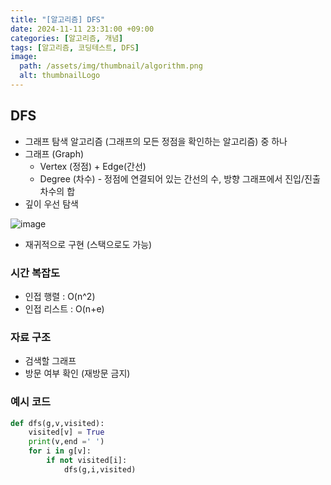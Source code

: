 ```yaml
---
title: "[알고리즘] DFS"
date: 2024-11-11 23:31:00 +09:00
categories: [알고리즘, 개념]
tags: [알고리즘, 코딩테스트, DFS]
image:
  path: /assets/img/thumbnail/algorithm.png
  alt: thumbnailLogo
---
```


## DFS
- 그래프 탐색 알고리즘 (그래프의 모든 정점을 확인하는 알고리즘) 중 하나
- 그래프 (Graph)
    - Vertex (정점) + Edge(간선)
    - Degree (차수) - 정점에 연결되어 있는 간선의 수, 방향 그래프에서 진입/진출 차수의 합
- 깊이 우선 탐색

![image](https://github.com/user-attachments/assets/da9bd57a-738f-45f8-bdad-ce642b11070a)

- 재귀적으로 구현 (스택으로도 가능)

### 시간 복잡도

- 인접 행렬 : O(n^2)
- 인접 리스트 : O(n+e)

### 자료 구조

- 검색할 그래프
- 방문 여부 확인 (재방문 금지)

### 예시 코드

```python
def dfs(g,v,visited):
	visited[v] = True
	print(v,end =' ')
	for i in g[v]:
		if not visited[i]:
			dfs(g,i,visited)
```